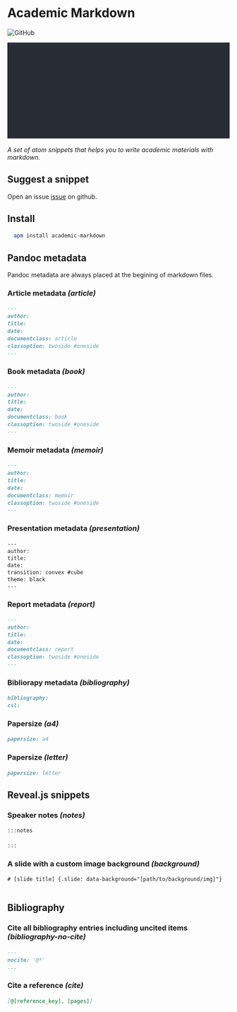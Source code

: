 # Academic Markdown

![GitHub](https://img.shields.io/github/license/mashape/apistatus.svg)

![Snippets in action](./academic-md.gif)

_A set of atom snippets that helps you to write academic materials with markdown._

## Suggest a snippet

Open an issue [issue](https://github.com/Eonm/academic-md/issues/new?assignees=Eonm&labels=Snippet+submition&template=submit-a-snippet.md&title=%5BAdd+snippet%5D) on github.

## Install

```sh
  apm install academic-markdown
```

## Pandoc metadata

Pandoc metadata are always placed at the begining of markdown files.

### Article metadata _(article)_

```md
---
author:
title:
date:
documentclass: article
classoption: twoside #oneside
---


```

### Book metadata _(book)_

```md
---
author:
title:
date:
documentclass: book
classoption: twoside #oneside
---


```
### Memoir metadata _(memoir)_

```md
---
author:
title:
date:
documentclass: memoir
classoption: twoside #oneside
---


```

### Presentation metadata _(presentation)_

```
---
author:
title:
date:
transition: convex #cube
theme: black
---

```

### Report metadata _(report)_

```md
---
author:
title:
date:
documentclass: report
classoption: twoside #oneside
---


```

### Bibliorapy metadata _(bibliography)_

```md
bibliography:
csl:
```

### Papersize _(a4)_

```md
papersize: a4
```

### Papersize _(letter)_

```md
papersize: letter
```

## Reveal.js snippets

### Speaker notes _(notes)_

```md
:::notes

:::

```

### A slide with a custom image background _(background)_

```
# [slide title] {.slide: data-background="[path/to/background/img]"}


```

## Bibliography

### Cite all bibliography entries including uncited items _(bibliography-no-cite)_

```md
---
nocite: '@*'
...

```

### Cite a reference _(cite)_

```md
[@[reference_key], [pages]]
```
